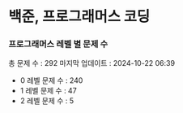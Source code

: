 # 백준, 프로그래머스 코딩
### 프로그래머스 레벨 별 문제 수
총 문제 수 : 292
마지막 업데이트 : 2024-10-22 06:39
- 0 레벨 문제 수 : 240
- 1 레벨 문제 수 : 47
- 2 레벨 문제 수 : 5

